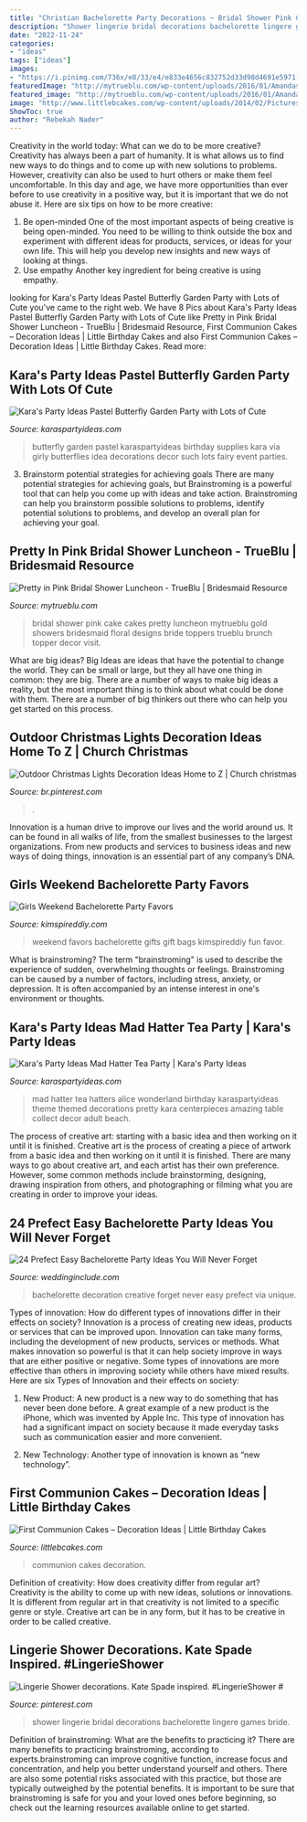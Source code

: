 ```yaml
---
title: "Christian Bachelorette Party Decorations ~ Bridal Shower Pink Cake Cakes Pretty Luncheon Mytrueblu Gold Showers Bridesmaid Floral Designs Bride Toppers Trueblu Brunch Topper Decor Visit"
description: "Shower lingerie bridal decorations bachelorette lingere games bride"
date: "2022-11-24"
categories:
- "ideas"
tags: ["ideas"]
images:
- "https://i.pinimg.com/736x/e8/33/e4/e833e4656c832752d33d98d4691e5971--wedding-lingerie-lingerie-bridal-shower.jpg?b=t"
featuredImage: "http://mytrueblu.com/wp-content/uploads/2016/01/Amandas-Surprise-Bridal-Shower-0020.jpg"
featured_image: "http://mytrueblu.com/wp-content/uploads/2016/01/Amandas-Surprise-Bridal-Shower-0020.jpg"
image: "http://www.littlebcakes.com/wp-content/uploads/2014/02/Pictures-of-First-Communion-Cakes-627x1024.jpg"
ShowToc: true
author: "Rebekah Nader"
---
```



Creativity in the world today: What can we do to be more creative?
Creativity has always been a part of humanity. It is what allows us to find new ways to do things and to come up with new solutions to problems. However, creativity can also be used to hurt others or make them feel uncomfortable. In this day and age, we have more opportunities than ever before to use creativity in a positive way, but it is important that we do not abuse it. Here are six tips on how to be more creative: 
1. Be open-minded
One of the most important aspects of being creative is being open-minded. You need to be willing to think outside the box and experiment with different ideas for products, services, or ideas for your own life. This will help you develop new insights and new ways of looking at things. 
2. Use empathy
Another key ingredient for being creative is using empathy.

	

		
looking for Kara&#039;s Party Ideas Pastel Butterfly Garden Party with Lots of Cute you've came to the right web. We have 8 Pics about Kara&#039;s Party Ideas Pastel Butterfly Garden Party with Lots of Cute like Pretty in Pink Bridal Shower Luncheon - TrueBlu | Bridesmaid Resource, First Communion Cakes – Decoration Ideas | Little Birthday Cakes and also First Communion Cakes – Decoration Ideas | Little Birthday Cakes. Read more:
		
    
## Kara&#039;s Party Ideas Pastel Butterfly Garden Party With Lots Of Cute

<img loading=lazy src="http://karaspartyideas.com/wp-content/uploads/2013/10/butterfly-251.jpg" onerror="this.onerror=null;this.src='https://tse3.mm.bing.net/th?id=OIP.buYUZ389FBfe98jrWHYzkgHaLH&amp;pid=15.1';" alt="Kara&#039;s Party Ideas Pastel Butterfly Garden Party with Lots of Cute">

_Source: karaspartyideas.com_

>butterfly garden pastel karaspartyideas birthday supplies kara via girly butterflies idea decorations decor such lots fairy event parties. 

	

3. Brainstorm potential strategies for achieving goals
There are many potential strategies for achieving goals, but Brainstroming is a powerful tool that can help you come up with ideas and take action. Brainstroming can help you brainstorm possible solutions to problems, identify potential solutions to problems, and develop an overall plan for achieving your goal.

    
## Pretty In Pink Bridal Shower Luncheon - TrueBlu | Bridesmaid Resource

<img loading=lazy src="http://mytrueblu.com/wp-content/uploads/2016/01/Amandas-Surprise-Bridal-Shower-0020.jpg" onerror="this.onerror=null;this.src='https://tse3.mm.bing.net/th?id=OIP.8zzqta1z320EQYXMpdCS5AHaLG&amp;pid=15.1';" alt="Pretty in Pink Bridal Shower Luncheon - TrueBlu | Bridesmaid Resource">

_Source: mytrueblu.com_

>bridal shower pink cake cakes pretty luncheon mytrueblu gold showers bridesmaid floral designs bride toppers trueblu brunch topper decor visit. 

	

What are big ideas?
Big Ideas are ideas that have the potential to change the world. They can be small or large, but they all have one thing in common: they are big. There are a number of ways to make big ideas a reality, but the most important thing is to think about what could be done with them. There are a number of big thinkers out there who can help you get started on this process.

    
## Outdoor Christmas Lights Decoration Ideas Home To Z | Church Christmas

<img loading=lazy src="https://i.pinimg.com/736x/a1/73/19/a173194cc9d27b1a316950fb07c403e6.jpg" onerror="this.onerror=null;this.src='https://tse1.mm.bing.net/th?id=OIP.xwt6V5a9b4cmAjmPD1kE6wHaJ3&amp;pid=15.1';" alt="Outdoor Christmas Lights Decoration Ideas Home to Z | Church christmas">

_Source: br.pinterest.com_

>. 

	

Innovation is a human drive to improve our lives and the world around us. It can be found in all walks of life, from the smallest businesses to the largest organizations. From new products and services to business ideas and new ways of doing things, innovation is an essential part of any company’s DNA.

    
## Girls Weekend Bachelorette Party Favors

<img loading=lazy src="https://kimspireddiy.com/wp-content/uploads/2018/02/Girls-Weekend-Bachelorette-Party-Favors-1.jpg" onerror="this.onerror=null;this.src='https://tse3.mm.bing.net/th?id=OIP.MaDNwQvFVxuYU5Hph_iIOwHaPH&amp;pid=15.1';" alt="Girls Weekend Bachelorette Party Favors">

_Source: kimspireddiy.com_

>weekend favors bachelorette gifts gift bags kimspireddiy fun favor. 

	

What is brainstroming?
The term "brainstroming" is used to describe the experience of sudden, overwhelming thoughts or feelings. Brainstroming can be caused by a number of factors, including stress, anxiety, or depression. It is often accompanied by an intense interest in one's environment or thoughts.

    
## Kara&#039;s Party Ideas Mad Hatter Tea Party | Kara&#039;s Party Ideas

<img loading=lazy src="http://www.karaspartyideas.com/wp-content/uploads/2012/05/robynprestonphotography-2012-34_600x900.jpg" onerror="this.onerror=null;this.src='https://tse4.mm.bing.net/th?id=OIP.U886wz1iauuIY5ZeH4CE8wHaLH&amp;pid=15.1';" alt="Kara&#039;s Party Ideas Mad Hatter Tea Party | Kara&#039;s Party Ideas">

_Source: karaspartyideas.com_

>mad hatter tea hatters alice wonderland birthday karaspartyideas theme themed decorations pretty kara centerpieces amazing table collect decor adult beach. 

	

The process of creative art: starting with a basic idea and then working on it until it is finished.
Creative art is the process of creating a piece of artwork from a basic idea and then working on it until it is finished. There are many ways to go about creative art, and each artist has their own preference. However, some common methods include brainstorming, designing, drawing inspiration from others, and photographing or filming what you are creating in order to improve your ideas.

    
## 24 Prefect Easy Bachelorette Party Ideas You Will Never Forget

<img loading=lazy src="https://www.weddinginclude.com/wp-content/uploads/2017/05/Creative-Bachelorette-Party-Decoration-Ideas.jpg" onerror="this.onerror=null;this.src='https://tse4.mm.bing.net/th?id=OIP.4wGFbVU7TMXLepOhoLz3-QHaMa&amp;pid=15.1';" alt="24 Prefect Easy Bachelorette Party Ideas You Will Never Forget">

_Source: weddinginclude.com_

>bachelorette decoration creative forget never easy prefect via unique. 

	

Types of innovation: How do different types of innovations differ in their effects on society?
Innovation is a process of creating new ideas, products or services that can be improved upon. Innovation can take many forms, including the development of new products, services or methods. What makes innovation so powerful is that it can help society improve in ways that are either positive or negative. Some types of innovations are more effective than others in improving society while others have mixed results. Here are six Types of Innovation and their effects on society: 
1) New Product: A new product is a new way to do something that has never been done before. A great example of a new product is the iPhone, which was invented by Apple Inc. This type of innovation has had a significant impact on society because it made everyday tasks such as communication easier and more convenient. 

2) New Technology: Another type of innovation is known as “new technology”.

    
## First Communion Cakes – Decoration Ideas | Little Birthday Cakes

<img loading=lazy src="http://www.littlebcakes.com/wp-content/uploads/2014/02/Pictures-of-First-Communion-Cakes-627x1024.jpg" onerror="this.onerror=null;this.src='https://tse2.mm.bing.net/th?id=OIP.iNCejBY0aD6J938eaEJdHAHaMG&amp;pid=15.1';" alt="First Communion Cakes – Decoration Ideas | Little Birthday Cakes">

_Source: littlebcakes.com_

>communion cakes decoration. 

	

Definition of creativity: How does creativity differ from regular art?
Creativity is the ability to come up with new ideas, solutions or innovations. It is different from regular art in that creativity is not limited to a specific genre or style. Creative art can be in any form, but it has to be creative in order to be called creative.

    
## Lingerie Shower Decorations. Kate Spade Inspired. #LingerieShower #

<img loading=lazy src="https://i.pinimg.com/736x/e8/33/e4/e833e4656c832752d33d98d4691e5971--wedding-lingerie-lingerie-bridal-shower.jpg?b=t" onerror="this.onerror=null;this.src='https://tse2.mm.bing.net/th?id=OIP.IcB2YzQqctCRnEsafknhlAHaLH&amp;pid=15.1';" alt="Lingerie Shower decorations. Kate Spade inspired. #LingerieShower #">

_Source: pinterest.com_

>shower lingerie bridal decorations bachelorette lingere games bride. 

	

Definition of brainstroming: What are the benefits to practicing it?
There are many benefits to practicing brainstroming, according to experts.brainstroming can improve cognitive function, increase focus and concentration, and help you better understand yourself and others. There are also some potential risks associated with this practice, but those are typically outweighed by the potential benefits. It is important to be sure that brainstroming is safe for you and your loved ones before beginning, so check out the learning resources available online to get started.

